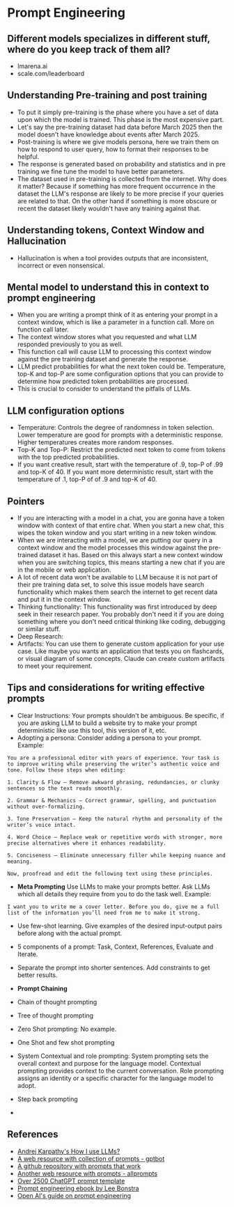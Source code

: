 # Prompt Engineering

## Different models specializes in different stuff, where do you keep track of them all?

- lmarena.ai
- scale.com/leaderboard

## Understanding Pre-training and post training

- To put it simply pre-training is the phase where you have a set of data upon which the model is trained. This phase is the most expensive part.
- Let's say the pre-training dataset had data before March 2025 then the model doesn't have knowledge about events after March 2025.
- Post-training is where we give models persona, here we train them on how to respond to user query, how to format their responses to be helpful.
- The response is generated based on probability and statistics and in pre training we fine tune the model to have better parameters.
- The dataset used in pre-training is collected from the internet. Why does it matter? Because if something has more frequent occurrence in the dataset the LLM's response are likely to be more precise if your queries are related to that. On the other hand if something is more obscure or recent the dataset likely wouldn't have any training against that.

## Understanding tokens, Context Window and Hallucination

- Hallucination is when a tool provides outputs that are inconsistent, incorrect or even nonsensical. 

## Mental model to understand this in context to prompt engineering

- When you are writing a prompt think of it as entering your prompt in a context window, which is like a parameter in a function call. More on function call later.
- The context window stores what you requested and what LLM responded previously to you as well.
- This function call will cause LLM to processing this context window against the pre training dataset and generate the response.
- LLM predict probabilities for what the next token could be. Temperature, top-K and top-P are some configuration options that you can provide to determine how predicted token probabilities are processed.
- This is crucial to consider to understand the pitfalls of LLMs.

## LLM configuration options

- Temperature: Controls the degree of randomness in token selection. Lower temperature are good for prompts with a deterministic response. Higher temperatures creates more random responses.
- Top-K and Top-P: Restrict the predicted next token to come from tokens with the top predicted probabilities.
- If you want creative result, start with the temperature of .9, top-P of .99 and top-K of 40. If you want more deterministic result, start with the temperature of .1, top-P of of .9 and top-K of 40.

## Pointers

- If you are interacting with a model in a chat, you are gonna have a token window with context of that entire chat. When you start a new chat, this wipes the token window and you start writing in a new token window.
- When we are interacting with a model, we are putting our query in a context window and the model processes this window against the pre-trained dataset it has. Based on this always start a new context window when you are switching topics, this means starting a new chat if you are in the mobile or web application.
- A lot of recent data won't be available to LLM because it is not part of their pre training data set, to solve this issue models have search functionality which makes them search the internet to get recent data and put it in the context window.
- Thinking functionality: This functionality was first introduced by deep seek in their research paper. You probably don't need it if you are doing something where you don't need critical thinking like coding, debugging or similar stuff.
- Deep Research: 
- Artifacts: You can use them to generate custom application for your use case. Like maybe you wants an application that tests you on flashcards, or visual diagram of some concepts. Claude can create custom artifacts to meet your requirement.

## Tips and considerations for writing effective prompts

- Clear Instructions: Your prompts shouldn't be ambiguous. Be specific, if you are asking LLM to build a website try to make your prompt deterministic like use this tool, this version of it, etc.
- Adopting a persona: Consider adding a persona to your prompt. Example:

``` text
You are a professional editor with years of experience. Your task is to improve writing while preserving the writer’s authentic voice and tone. Follow these steps when editing:

1. Clarity & Flow – Remove awkward phrasing, redundancies, or clunky sentences so the text reads smoothly.

2. Grammar & Mechanics – Correct grammar, spelling, and punctuation without over-formalizing.

3. Tone Preservation – Keep the natural rhythm and personality of the writer’s voice intact.

4. Word Choice – Replace weak or repetitive words with stronger, more precise alternatives where it enhances readability.

5. Conciseness – Eliminate unnecessary filler while keeping nuance and meaning.

Now, proofread and edit the following text using these principles.
```

- **Meta Prompting**  Use LLMs to make your prompts better. Ask LLMs which all details they require from you to do the task well. Example:

```text
I want you to write me a cover letter. Before you do, give me a full list of the information you’ll need from me to make it strong.
```

- Use few-shot learning. Give examples of the desired input-output pairs before along with the actual prompt.

- 5 components of a prompt: Task, Context, References, Evaluate and Iterate.
- Separate the prompt into shorter sentences. Add constraints to get better results.

- **Prompt Chaining** 

- Chain of thought prompting

- Tree of thought prompting

- Zero Shot prompting: No example. 
- One Shot and few shot prompting
- System Contextual and role prompting: System prompting sets the overall context and purpose for the language model. Contextual prompting provides context to the current conversation. Role prompting assigns an identity or a specific character for the language model to adopt.
- Step back prompting
- 

## References

- [Andrej Karpathy's How I use LLMs?](https://youtu.be/EWvNQjAaOHw?si=4qQJVT2JP1fv7p86)
- [A web resource with collection of prompts - gptbot](https://gptbot.io/)
- [A github repository with prompts that work](https://github.com/f/awesome-chatgpt-prompts/blob/main/prompts.csv)
- [Another web resource with prompts - allprompts](https://allprompts.com/chatgpt-prompts/)
- [Over 2500 ChatGPT prompt template](https://ignacio-velasquez.notion.site/2-500-ChatGPT-Prompt-Templates-d9541e901b2b4e8f800e819bdc0256da)
- [Prompt engineering ebook by Lee Bonstra](https://gptaiflow.com/assets/files/2025-01-18-pdf-1-TechAI-Goolge-whitepaper_Prompt%20Engineering_v4-af36dcc7a49bb7269a58b1c9b89a8ae1.pdf)
- [Open AI's guide on prompt engineering](https://platform.openai.com/docs/guides/prompt-engineering)
